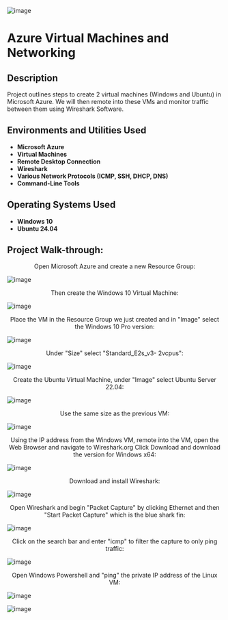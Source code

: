 ![image](https://github.com/user-attachments/assets/c1b13f10-8838-458c-bf5a-5dcb27a6831d)

<h1>Azure Virtual Machines and Networking</h1>


<h2>Description</h2>
Project outlines steps to create 2 virtual machines (Windows and Ubuntu) in Microsoft Azure.  We will then remote into these VMs and monitor traffic between them using Wireshark Software.  
<br />
<h2>Environments and Utilities Used</h2>

- <b>Microsoft Azure</b>
- <b>Virtual Machines</b>
- <b>Remote Desktop Connection</b> 
- <b>Wireshark</b>
- <b>Various Network Protocols (ICMP, SSH, DHCP, DNS)</b>
- <b>Command-Line Tools</b>

<h2>Operating Systems Used </h2>

- <b>Windows 10</b>
- <b>Ubuntu 24.04</b>

<h2>Project Walk-through:</h2>
<p align="center">
Open Microsoft Azure and create a new Resource Group:

![image](https://github.com/user-attachments/assets/1d872145-3304-4923-b00c-88348790c876)

<p align="center">
Then create the Windows 10 Virtual Machine:

![image](https://github.com/user-attachments/assets/010c9b23-0804-49ab-b013-02f21d5fadea)

<p align="center">
Place the VM in the Resource Group we just created and in "Image" select the Windows 10 Pro version:

![image](https://github.com/user-attachments/assets/ccbbd7fb-b030-4e94-a992-43c654a65607)

<p align="center">
Under "Size" select "Standard_E2s_v3- 2vcpus":

![image](https://github.com/user-attachments/assets/1adbbf65-9971-4a80-9114-ad201266d589)

<p align="center">
Create the Ubuntu Virtual Machine, under "Image" select Ubuntu Server 22.04:

![image](https://github.com/user-attachments/assets/26767201-54e4-40f6-9568-10eee37a0e36)

<p align="center">
Use the same size as the previous VM:

![image](https://github.com/user-attachments/assets/b18c87f0-a18c-4387-8502-32d7b65c5e0f)

<p align="center">
Using the IP address from the Windows VM, remote into the VM, open the Web Browser and navigate to Wireshark.org
Click Download and download the version for Windows x64:

![image](https://github.com/user-attachments/assets/26563736-56b5-4dfa-8432-67c34ac130a6)

<p align="center">
Download and install Wireshark:

![image](https://github.com/user-attachments/assets/893a954f-c9db-4c7c-b856-91f1c6f730c0)

<p align="center">
Open Wireshark and begin "Packet Capture" by clicking Ethernet and then "Start Packet Capture" which is the blue shark fin:

![image](https://github.com/user-attachments/assets/175bb5a4-e73e-410a-b711-91acd7c1fc0e)

<p align="center">
Click on the search bar and enter "icmp" to filter the capture to only ping traffic:

![image](https://github.com/user-attachments/assets/d9646037-bee9-4f52-a329-e07bb4aa2799)

<p align="center">
Open Windows Powershell and "ping" the private IP address of the Linux VM:

![image](https://github.com/user-attachments/assets/f16fdc40-9f5b-40b6-b37c-03180cfc3f8c)

![image](https://github.com/user-attachments/assets/ce44a3ea-4459-4678-979b-e300bbd7cdb7)








